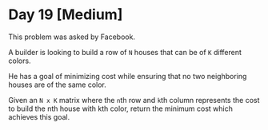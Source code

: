 # Day 19 \[Medium\]

This problem was asked by Facebook.

A builder is looking to build a row of `N` houses that can be of `K` different colors.

He has a goal of minimizing cost while ensuring that no two neighboring houses are of the same color.

Given an `N x K` matrix where the `n`th row and `k`th column represents the cost to build the nth house with kth color, return the minimum cost which achieves this goal.